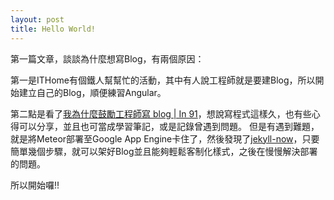 ```yaml
---
layout: post
title: Hello World!
---
```


第一篇文章，談談為什麼想寫Blog，有兩個原因：

第一是ITHome有個鐵人幫幫忙的活動，其中有人說工程師就是要建Blog，所以開始建立自己的Blog，順便練習Angular。

第二點是看了[我為什麼鼓勵工程師寫 blog | In 91](https://dotblogs.com.tw/hatelove/2017/03/26/why-engineers-should-keep-blogging)，想說寫程式這樣久，也有些心得可以分享，並且也可當成學習筆記，或是記錄曾遇到問題。
但是有遇到難題，就是將Meteor部署至Google App Engine卡住了，然後發現了[jekyll-now](https://github.com/barryclark/jekyll-now)，只要簡單幾個步驟，就可以架好Blog並且能夠輕鬆客制化樣式，之後在慢慢解決部署的問題。

所以開始囉!!
